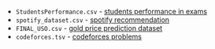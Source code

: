 - `StudentsPerformance.csv` - [students performance in exams](https://www.kaggle.com/spscientist/students-performance-in-exams)
- `spotify_dataset.csv` - [spotify recommendation](https://www.kaggle.com/bricevergnou/spotify-recommendation?select=data.csv)
- `FINAL_USO.csv` - [gold price prediction dataset](https://www.kaggle.com/sid321axn/gold-price-prediction-dataset)
- `codeforces.tsv` - [codeforces problems](https://www.kaggle.com/lborgav/codeforces-problems)